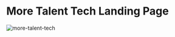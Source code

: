 # More Talent Tech Landing Page

![more-talent-tech](https://github.com/rogeritael/Landing-Page-More-Talent/assets/84825954/5da53234-96e9-45d2-954f-814de90b68a2)
